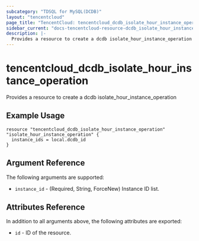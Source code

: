 ```yaml
---
subcategory: "TDSQL for MySQL(DCDB)"
layout: "tencentcloud"
page_title: "TencentCloud: tencentcloud_dcdb_isolate_hour_instance_operation"
sidebar_current: "docs-tencentcloud-resource-dcdb_isolate_hour_instance_operation"
description: |-
  Provides a resource to create a dcdb isolate_hour_instance_operation
---
```


# tencentcloud_dcdb_isolate_hour_instance_operation

Provides a resource to create a dcdb isolate_hour_instance_operation

## Example Usage

```hcl
resource "tencentcloud_dcdb_isolate_hour_instance_operation" "isolate_hour_instance_operation" {
  instance_ids = local.dcdb_id
}
```

## Argument Reference

The following arguments are supported:

* `instance_id` - (Required, String, ForceNew) Instance ID list.

## Attributes Reference

In addition to all arguments above, the following attributes are exported:

* `id` - ID of the resource.




